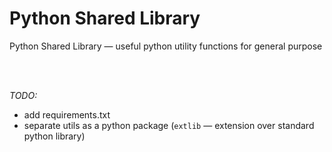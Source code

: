 # Python Shared Library

Python Shared Library — useful python utility functions for general purpose

<br>
<br>

_TODO:_
* add requirements.txt
* separate utils as a python package (`extlib` — extension over standard python library)
